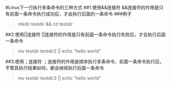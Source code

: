 #Linux下一行执行多条命令的三种方式
##1.使用&&连接符
&&连接符的作用是只有前面一条命令执行成功后，才会执行后面的一条命令
###例子
>mkdir testdir && cd testdir

##2.使用||连接符
||连接符的作用是只有前面一条命令执行失败后，才会执行后面一条命令
>mv testdir testdir2 || echo "hello world"

##3.使用；连接符
；连接符的作用是顺序执行多条命令，前面一条命令执行后，不管其执行结果如何，都会继续执行后面一条命令
>mv testdir testdir3 || echo "hello world"

